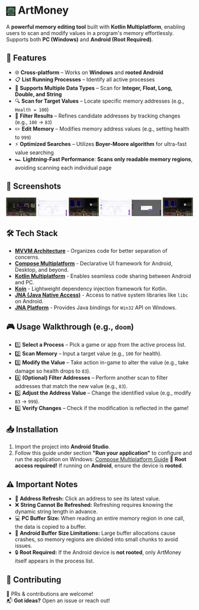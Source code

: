 #  <img src="composeApp/src/commonMain/composeResources/drawable/app_window_icon.png" width="25" height="25" alt="App Icon" style="vertical-align:middle;"> ArtMoney

A **powerful memory editing tool** built with **Kotlin Multiplatform**, enabling users to scan and modify values in a program's memory effortlessly. Supports both **PC (Windows)** and **Android (Root Required)**.

## 🚀 Features
- 🌐 **Cross-platform** – Works on **Windows** and **rooted Android**  
- 📋 **List Running Processes** – Identify all active processes
- 🔢 **Supports Multiple Data Types** – Scan for **Integer, Float, Long, Double, and String**  
- 🔍 **Scan for Target Values** – Locate specific memory addresses (e.g., `Health = 100`)
- 🧹 **Filter Results** – Refines candidate addresses by tracking changes (e.g., `100` → `83`)
- ✏️ **Edit Memory** – Modifies memory address values (e.g., setting health to `999`)
- ⚡ **Optimized Searches** – Utilizes **Boyer-Moore algorithm** for ultra-fast value searching
- 🏎️ **Lightning-Fast Performance**: **Scans only readable memory regions**, avoiding scanning each individual page

## 📸 Screenshots
<p align="center">
  <img src="assets/screenshots/1.png" width="16%">
  <img src="assets/screenshots/2.png" width="16%">
  <img src="assets/screenshots/3.png" width="16%">
  <img src="assets/screenshots/4.png" width="16%">
  <img src="assets/screenshots/5.png" width="16%">
  <img src="assets/screenshots/6.png" width="16%">
</p>

## 🛠️ Tech Stack
- [**MVVM Architecture**](https://www.geeksforgeeks.org/mvvm-model-view-viewmodel-architecture-pattern-in-android/) - Organizes code for better separation of concerns.
- [**Compose Multiplatform**](https://developer.android.com/jetpack/compose) - Declarative UI framework for Android, Desktop, and beyond.
- [**Kotlin Multiplatform**](https://kotlinlang.org/docs/multiplatform.html) - Enables seamless code sharing between Android and PC.
- [**Koin**](https://insert-koin.io/) - Lightweight dependency injection framework for Kotlin.
- [**JNA (Java Native Access)**](https://github.com/java-native-access/jna) - Access to native system libraries like `libc` on Android.
- [**JNA Platform**](https://github.com/java-native-access/jna) - Provides Java bindings for `Win32` API on Windows.

## 🎮 Usage Walkthrough (e.g., `doom`)
- 1️⃣ **Select a Process** – Pick a game or app from the active process list.
- 2️⃣ **Scan Memory** – Input a target value (e.g., `100` for health).
- 3️⃣ **Modify the Value** – Take action in-game to alter the value (e.g., take damage so health drops to `83`).
- 4️⃣ **(Optional) Filter Addresses** – Perform another scan to filter addresses that match the new value (e.g., `83`).
- 5️⃣ **Adjust the Address Value** – Change the identified value (e.g., modify `83` → `999`).
- 6️⃣ **Verify Changes** – Check if the modification is reflected in the game!

## 📥 Installation
1. Import the project into **Android Studio**.
2. Follow this guide under section **"Run your application"** to configure and run the application on Windows:
   [Compose Multiplatform Guide](https://www.jetbrains.com/help/kotlin-multiplatform-dev/compose-multiplatform-create-first-app.html#run-your-application)
   📌 **Root access required!** If running on **Android**, ensure the device is **rooted**.


## ⚠️ Important Notes
- 🔄 **Address Refresh:** Click an address to see its latest value.
- ❌ **String Cannot Be Refreshed:** Refreshing requires knowing the dynamic string length in advance.
- 💻 **PC Buffer Size:** When reading an entire memory region in one call, the data is copied to a buffer.
- 📱 **Android Buffer Size Limitations:** Large buffer allocations cause crashes, so memory regions are divided into small chunks to avoid issues.
- 🔒 **Root Required:** If the Android device is **not rooted**, only ArtMoney itself appears in the process list.

## 🤝 Contributing
🚀 PRs & contributions are welcome!  
📬 **Got ideas?** Open an issue or reach out!  

